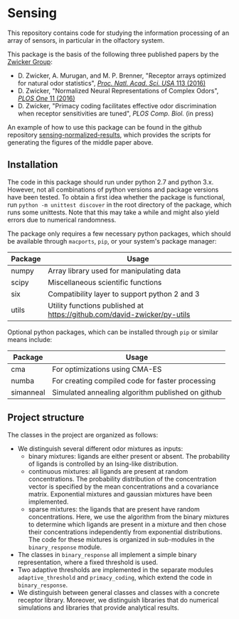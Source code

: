 # Sensing

This repository contains code for studying the information processing of an
array of sensors, in particular in the olfactory system.

This package is the basis of the following three published papers by the [Zwicker Group](https://www.zwickergroup.org):
* D. Zwicker, A. Murugan, and M. P. Brenner,
  "Receptor arrays optimized for natural odor statistics",
  [*Proc. Natl. Acad. Sci. USA* 113 (2016)](http://dx.doi.org/10.1073/pnas.1600357113)
* D. Zwicker, 
  "Normalized Neural Representations of Complex Odors",
  [*PLOS One* 11 (2016)](http://dx.doi.org/10.1371/journal.pone.0166456)
* D. Zwicker,
  "Primacy coding facilitates effective odor discrimination when receptor sensitivities are tuned",
  *PLOS Comp. Biol.* (in press)


An example of how to use this package can be found in the github repository
[sensing-normalized-results](https://github.com/david-zwicker/sensing-normalized-results),
which provides the scripts for generating the figures of the middle paper above.


## Installation

The code in this package should run under python 2.7 and python 3.x.
However, not all combinations of python versions and package versions have been
tested.
To obtain a first idea whether the package is functional, run `python -m unittest discover`
in the root directory of the package, which runs some unittests.
Note that this may take a while and might also yield errors due to numerical
randomness. 

The package only requires a few necessary python packages, which should be
available through `macports`, `pip`, or your system's package manager:

Package     | Usage                                      
------------|-------------------------------------------
numpy       | Array library used for manipulating data
scipy       | Miscellaneous scientific functions
six         | Compatibility layer to support python 2 and 3
utils       | Utility functions published at https://github.com/david-zwicker/py-utils

Optional python packages, which can be installed through `pip` or similar means
include:

Package     | Usage                                      
------------|-------------------------------------------
cma         | For optimizations using CMA-ES
numba       | For creating compiled code for faster processing
simanneal   | Simulated annealing algorithm published on github


## Project structure

The classes in the project are organized as follows:
- We distinguish several different odor mixtures as inputs:
    - binary mixtures: ligands are either present or absent. The probability
        of ligands is controlled by an Ising-like distribution.
    - continuous mixtures: all ligands are present at random concentrations. The
        probability distribution of the concentration vector is specified by the
        mean concentrations and a covariance matrix. Exponential mixtures and
        gaussian mixtures have been implemented.
    - sparse mixtures: the ligands that are present have random concentrations.
        Here, we use the algorithm from the binary mixtures to determine which
        ligands are present in a mixture and then chose their concentrations
        independently from exponential distributions. 
    The code for these mixtures is organized in sub-modules in the
    `binary_response` module.
- The classes in `binary_response` all implement a simple binary representation,
  where a fixed threshold is used.
- Two adaptive thresholds are implemented in the separate modules `adaptive_threshold`
  and `primacy_coding`, which extend the code in `binary_response`.
- We distinguish between general classes and classes with a concrete receptor
    library. Moreover, we distinguish libraries that do numerical simulations and
    libraries that provide analytical results.
